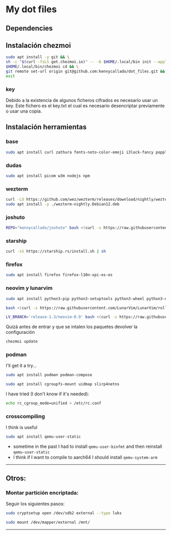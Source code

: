 # My dot files

## Dependencies

## Instalación chezmoi

``` bash
sudo apt install -y git && \
sh -c "$(curl -fsLS get.chezmoi.io)" -- -b $HOME/.local/bin init --apply kennycallado/dot_files && \
$HOME/.local/bin/chezmoi cd && \
git remote set-url origin git@github.com:kennycallado/dot_files.git && \
exit
```

### key

Debido a la existencia de algunos ficheros cifrados es necesario usar un key. Este fichero es el key.txt el cual es necesario desencriptar previamente o usar una copia.

## Instalación herramientas

### base

``` bash
sudo apt install curl zathura fonts-noto-color-emoji i3lock-fancy poppler-utils xclip fzf pulseaudio build-essential bat ripgrep conky-std
```

### dudas

``` bash
sudo apt install picom w3m nodejs npm
```

### wezterm

``` bash
curl -LO https://github.com/wez/wezterm/releases/download/nightly/wezterm-nightly.Debian12.deb
sudo apt install -y ./wezterm-nightly.Debian12.deb
```

### joshuto

``` bash
REPO="kennycallado/joshuto" bash <(curl -s https://raw.githubusercontent.com/kamiyaa/joshuto/master/utils/install.sh)
```

### starship

``` bash
curl -sS https://starship.rs/install.sh | sh
```

### firefox

``` bash
sudo apt install firefox firefox-l10n-xpi-es-es
```

### neovim y lunarvim

``` bash
sudo apt install python3-pip python3-setuptools python3-wheel python3-neovim

bash <(curl -s https://raw.githubusercontent.com/LunarVim/LunarVim/rolling/utils/installer/install-neovim-from-release)

LV_BRANCH='release-1.3/neovim-0.9' bash <(curl -s https://raw.githubusercontent.com/lunarvim/lunarvim/master/utils/installer/install.sh)
```

Quizá antes de entrar y que se intalen los paquetes devolver la configuración

``` bash
chezmoi update
```

###  podman

I'll  get it a try...

``` bash
sudo apt install podman podman-compose
```

``` bash
sudo apt install cgroupfs-mount uidmap slirp4netns
```

I have tried (I don't know if it's needed):

``` bash
echo rc_cgroup_mode=unified > /etc/rc.conf
```

### crosscompiling

I think is useful

``` bash
sudo apt install qemu-user-static
```

- sometime in the past I had to install `qemu-user-binfmt` and then reinstall `qemu-user-static`
- I think if I want to compile to aarch64 I should install `qemu-system-arm`

---

## Otros:

### Montar partición encriptada:

Seguir los siguientes pasos:

``` bash
sudo cryptsetup open /dev/sdb2 external --type luks

sudo mount /dev/mapper/external /mnt/
```

---
